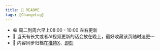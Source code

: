 ```yaml
---
title: 📖 README
tags: [ChangeLog]
---
```


- 😀 周二到周六早上08:00 - 10:00 左右更新
- 👏 当天有长文或者AI视频更新的话会放在晚上，最好收藏该页随时追更～
- 🎉 内容同步归档在[推特X](https://twitter.com/aiwarts)、[即刻](https://okjk.co/E1f4iU)